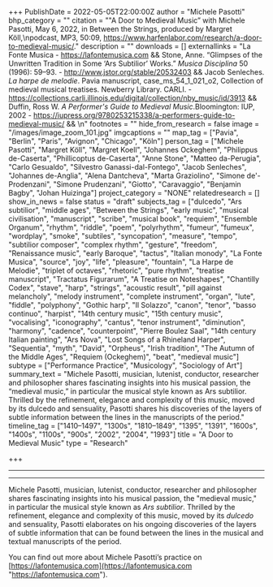 +++
PublishDate = 2022-05-05T22:00:00Z
author = "Michele Pasotti"
bhp_category = ""
citation = "\"A Door to Medieval Music” with Michele Pasotti, May 6, 2022, in Between the Strings, produced by Margret Köll,\npodcast, MP3, 50:09, https://www.harfenlabor.com/research/a-door-to-medieval-music/."
description = ""
downloads = []
externallinks = "La Fonte Musica - https://lafontemusica.com && Stone, Anne. “Glimpses of the Unwritten Tradition in Some ‘Ars Subtilior’ Works.” <i>Musica Disciplina</i> 50 (1996): 59–93. - http://www.jstor.org/stable/20532403 && Jacob Senleches. <i>La harpe de melodie</i>. Pavia manuscript, case_ms_54_1_021_o2, Collection of medieval musical treatises. Newberry Library. CARLI. -  https://collections.carli.illinois.edu/digital/collection/nby_music/id/3913 && Duffin, Ross W. <i>A Performer's Guide to Medieval Music</i>.Bloomington: IUP, 2002 - https://iupress.org/9780253215338/a-performers-guide-to-medieval-music/ && \n"
footnotes = ""
hide_from_research = false
image = "/images/image_zoom_101.jpg"
imgcaptions = ""
map_tag = ["Pavia", "Berlin", "Paris", "Avignon", "Chicago", "Köln"]
person_tag = ["Michele Pasotti", "Margret Köll", "Margret Koell", "Johannes Ockeghem", "Philippus de-Caserta", "Phillicoptus de-Caserta", "Anne Stone", "Matteo da-Perugia", "Carlo Gesualdo", "Silvestro Ganassi-dal-Fontego", "Jacob Senleches", "Johannes de-Anglia", "Alena Dantcheva", "Marta Graziolino", "Simone de'-Prodenzani", "Simone Prudenzani", "Giotto", "Caravaggio", "Benjamin Bagby", "Johan Huizinga"]
project_category = "NONE"
relatedresearch = []
show_in_news = false
status = "draft"
subjects_tag = ["dulcedo", "Ars subtilior", "middle ages", "Between the Strings", "early music", "musical civilisation", "manuscript", "scribe", "musical book", "requiem", "Ensemble Organum", "rhythm", "riddle", "poem", "polyrhythm", "fumeur", "fumeux", "wordplay", "smoke", "subtiles", "syncopation", "measure", "tempo", "subtilior composer", "complex rhythm", "gesture", "freedom", "Renaissance music", "early Baroque", "tactus", "Italian monody", "La Fonte Musica", "source", "joy", "life", "pleasure", "fountain", "La Harpe de Melodie", "triplet of octaves", "rhetoric", "pure rhythm", "treatise manuscript", "Tractatus Figurarum", "A Treatise on Noteshapes", "Chantilly Codex", "stave", "harp", "strings", "acoustic result", "pill against melancholy", "melody instrument", "complete instrument", "organ", "lute", "fiddle", "polyphony", "Gothic harp", "Il Solazzo", "canon", "tenor", "basso continuo", "harpist", "14th century music", "15th century music", "vocalising", "iconography", "cantus", "tenor instrument", "diminution", "harmony", "cadence", "counterpoint", "Pierre Boulez Saal", "14th century Italian painting", "Ars Nova", "Lost Songs of a Rhineland Harper", "Sequentia", "myth", "David", "Orpheus", "Irish tradition", "The Autumn of the Middle Ages", "Requiem (Ockeghem)", "beat", "medieval music"]
subtype = ["Performance Practice", "Musicology", "Sociology of Art"]
summary_text = "Michele Pasotti, musician, lutenist, conductor, researcher and philosopher shares fascinating insights into his musical passion, the “medieval music,” in particular the musical style known as Ars subtilior. Thrilled by the refinement, elegance and complexity of this music, moved by its dulcedo and sensuality, Pasotti shares his discoveries of the layers of subtle information between the lines in the manuscripts of the period."
timeline_tag = ["1410–1497", "1300s", "1810–1849", "1395", "1391", "1600s", "1400s", "1100s", "900s", "2002", "2004", "1993"]
title = "A Door to Medieval Music"
type = "Research"

+++
***

<div id="buzzsprout-player-10051864"></div><script src="https://www.buzzsprout.com/1934249/10051864-a-door-to-medieval-music.js?container_id=buzzsprout-player-10051864&player=small" type="text/javascript" charset="utf-8"></script>

***

Michele Pasotti, musician, lutenist, conductor, researcher and philosopher shares fascinating insights into his musical passion, the "medieval music," in particular the musical style known as _Ars subtilior_. Thrilled by the refinement, elegance and complexity of this music, moved by its _dulcedo_ and sensuality, Pasotti elaborates on his ongoing discoveries of the layers of subtle information that can be found between the lines in the musical and textual manuscripts of the period.

You can find out more about Michele Pasotti’s practice on [https://lafontemusica.com](https://lafontemusica.com "https://lafontemusica.com").